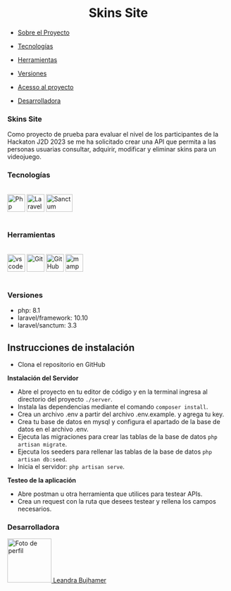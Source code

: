 # <div align="center">Skins Site<div>

- [Sobre el Proyecto](#skins-site)
  
- [Tecnologías](#tecnologías)

- [Herramientas](#herramientas)

- [Versiones](#versiones)

- [Acesso al proyecto](#instrucciones-de-instalación)

- [Desarrolladora](#desarrolladora)


### Skins Site

Como proyecto de prueba para evaluar el nivel de los participantes de la Hackaton J2D 2023 se me ha solicitado crear una API que permita a las personas usuarias consultar, adquirir, modificar y eliminar skins para
un videojuego.

### Tecnologías 
<br>
<div>
<img src="https://raw.githubusercontent.com/jmnote/z-icons/master/svg/php.svg" alt="Php" width="40" height="40"/>
<img src="https://profilinator.rishav.dev/skills-assets/laravel-plain-wordmark.svg" alt="Laravel" width="40" height="40"/>
<img src="https://toddsmithsalter.com/content/images/2020/12/All_c0525fe15a8bd68c9fbd762831ef9959_2000.jpg" alt="Sanctum" width="60" height="40"/>
</div>
<br>

### Herramientas
<br>
<div>
<img src="https://w7.pngwing.com/pngs/512/824/png-transparent-visual-studio-code-hd-logo-thumbnail.png" alt="vscode" width="40" heigth="40"/>
<img src="https://www.vectorlogo.zone/logos/git-scm/git-scm-icon.svg" alt="Git" width="40" height="40"/>
<img src="https://cdn-icons-png.flaticon.com/512/25/25231.png" alt="GitHub" width="40" heigth="40"/>
<img src="https://encrypted-tbn0.gstatic.com/images?q=tbn:ANd9GcR4oPV5NAgI8n7_7ogdNYQkPZgPNuAWWFB73Q&usqp=CAU" alt="mamp" width="40" heigth="40"/>
</div>
<br>


### Versiones

-   php: 8.1
-   laravel/framework: 10.10
-   laravel/sanctum: 3.3


## Instrucciones de instalación

- Clona el repositorio en GitHub
  

**Instalación del Servidor**

- Abre el proyecto en tu editor de código y en la terminal ingresa al directorio del proyecto `./server`.
- Instala las dependencias mediante el comando `composer install`.
- Crea un archivo .env a partir del archivo .env.example. y agrega tu key.
- Crea tu base de datos en mysql y configura el apartado de la base de datos en el archivo .env.
- Ejecuta las migraciones para crear las tablas de la base de datos `php artisan migrate`.
- Ejecuta los seeders para rellenar las tablas de la base de datos `php artisan db:seed`.
- Inicia el servidor: `php artisan serve`.


**Testeo de la aplicación**

- Abre postman u otra herramienta que utilices para testear APIs.
- Crea un request con la ruta que desees testear y rellena los campos necesarios. 


### Desarrolladora

<a href="https://www.linkedin.com/in/leandra-bujhamer/">
    <img src="https://media.licdn.com/dms/image/D4D03AQHlrb1Uiu9F5A/profile-displayphoto-shrink_200_200/0/1694700343841?e=1701302400&v=beta&t=SM0AjgJLSP87FAY9BEpoP1clf1ckVUva_tOkiyvRFxo"
        alt="Foto de perfil" width="100">
    Leandra Bujhamer
</a>
